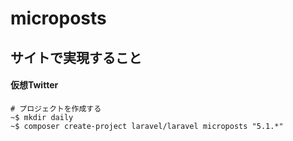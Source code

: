 # microposts

## サイトで実現すること

#### 仮想Twitter

~~~
# プロジェクトを作成する
~$ mkdir daily
~$ composer create-project laravel/laravel microposts "5.1.*"
~~~
